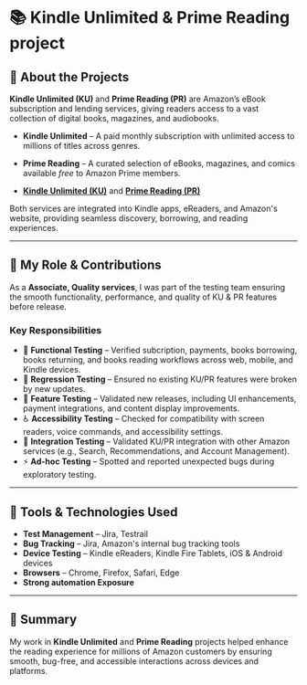 # 📚 Kindle Unlimited & Prime Reading project

## 🔹 About the Projects
**Kindle Unlimited (KU)** and **Prime Reading (PR)** are Amazon’s eBook subscription and lending services, giving readers access to a vast collection of digital books, magazines, and audiobooks.

- **Kindle Unlimited** – A paid monthly subscription with unlimited access to millions of titles across genres.
- **Prime Reading** – A curated selection of eBooks, magazines, and comics available *free* to Amazon Prime members.

- **[Kindle Unlimited (KU)](https://www.amazon.in/kindle-dbs/hz/subscribe/ku?_encoding=UTF8&ref_=sv_kinc_3)** and **[Prime Reading (PR)](https://www.amazon.in/kindle-dbs/hz/bookshelf/prime/?_encoding=UTF8&ref_=sv_kinc_4)**


Both services are integrated into Kindle apps, eReaders, and Amazon's website, providing seamless discovery, borrowing, and reading experiences.

---

## 🔹 My Role & Contributions
As a **Associate, Quality services**, I was part of the testing team ensuring the smooth functionality, performance, and quality of KU & PR features before release.

### **Key Responsibilities**
- 📌 **Functional Testing** – Verified subcription, payments, books borrowing, books returning, and books reading workflows across web, mobile, and Kindle devices.
- 🔄 **Regression Testing** – Ensured no existing KU/PR features were broken by new updates.
- 🧪 **Feature Testing** – Validated new releases, including UI enhancements, payment integrations, and content display improvements.
- ♿ **Accessibility Testing** – Checked for compatibility with screen readers, voice commands, and accessibility settings.
- 🔗 **Integration Testing** – Validated KU/PR integration with other Amazon services (e.g., Search, Recommendations, and Account Management).
- ⚡ **Ad-hoc Testing** – Spotted and reported unexpected bugs during exploratory testing.

---

## 🔹 Tools & Technologies Used
- **Test Management** – Jira, Testrail
- **Bug Tracking** – Jira, Amazon's internal bug tracking tools
- **Device Testing** – Kindle eReaders, Kindle Fire Tablets, iOS & Android devices
- **Browsers** – Chrome, Firefox, Safari, Edge
- **Strong automation Exposure** 

---

## 📌 Summary
My work in **Kindle Unlimited** and **Prime Reading** projects helped enhance the reading experience for millions of Amazon customers by ensuring smooth, bug-free, and accessible interactions across devices and platforms.

